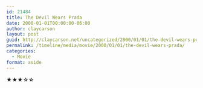 ```yaml
---
id: 21484
title: The Devil Wears Prada
date: 2000-01-01T00:00:00-06:00
author: claycarson
layout: post
guid: http://claycarson.net/uncategorized/2000/01/01/the-devil-wears-prada/
permalink: /timeline/media/movie/2000/01/01/the-devil-wears-prada/
categories:
  - Movie
format: aside
---
```

<div class="media-details"></div>

<div class="media-creator"></div>

<div class="media-rating">★★★☆☆</div>